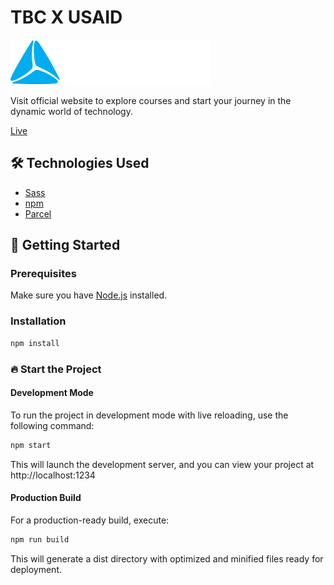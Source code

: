 # TBC X USAID

![Project Logo](./src/assets/img/logo.svg)

Visit official website to explore courses and start your journey in the dynamic world of technology.

[Live](https://tbc-x-usaid.netlify.app/)

## 🛠️ Technologies Used

- [Sass](https://sass-lang.com/)
- [npm](https://www.npmjs.com/)
- [Parcel](https://parceljs.org/)

## 🚀 Getting Started

### Prerequisites

Make sure you have [Node.js](https://nodejs.org/) installed.

### Installation

```bash
npm install
```

### 🔥 Start the Project

#### Development Mode

To run the project in development mode with live reloading, use the following command:

```bash
npm start
```

This will launch the development server, and you can view your project at http://localhost:1234

#### Production Build

For a production-ready build, execute:

```bash
npm run build
```

This will generate a dist directory with optimized and minified files ready for deployment.
